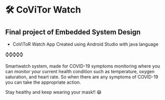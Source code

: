 # 🛠 CoViTor Watch
## Final project of Embedded System Design
- CoViToR Watch App Created using Android Studio with java language

⌚⌚⌚⌚⌚

Smartwatch system, made for COVID-19 symptoms monitoring where you can monitor your current health condition such as temperature, oxygen saturation, and heart rate. So when there are any symptoms of COVID-19 you can take the appropriate action.

Stay healthy and keep wearing your mask!! 😷
